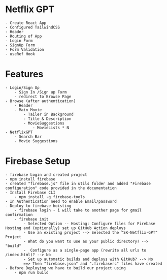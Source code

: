 # Netflix GPT
    - Create React App
    - Configured TailwindCSS
    - Header 
    - Routing of App
    - Login Form
    - SignUp Form
    - Form Validation
    - useRef Hook

# Features 
    - Login/Sign Up
        - Sign In /Sign up Form
        - redirect to Browse Page
    - Browse (after authentication)
        - Header
        - Main Movie
            - Tailer in Background
            - Title & Description
            - MovieSuggestions
                - MovieLists * N
    - NetflixGPT
        - Search Bar
        - Movie Suggestions


# Firebase Setup 
    - firebase Login and created project
    - npm install firebase
    - created "firebase.js" file in utils folder and added "Firebase configuration" code provided in the documentation 
    - Install Firebase CLI
        - npm install -g firebase-tools
    - In Authentication need to enable Email/password 
    - Deploy to firebase hoisting
        - firebase login - i will take to another page for gmail confirmation
        - firebase init
            - Selected Option -- Hosting: Configure files for Firebase Hosting and (optionally) set up GitHub Action deploys
            - Use an existing project --> Selected the "SK-Netflix-GPT" Project
            - What do you want to use as your public directory? --> "build"
            -  Configure as a single-page app (rewrite all urls to /index.html)? --> No
            - Set up automatic builds and deploys with GitHub? --> No
            ==> Then "firebase.json" and ".firebaserc" files have created
    - Before Deploying we have to build our project using 
        - npm run build